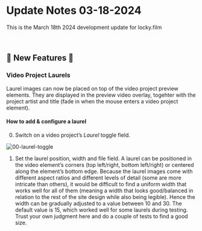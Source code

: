 # Update Notes 03-18-2024

This is the March 18th 2024 development update for locky.film

<br>

## 🚀 New Features 🚀

### Video Project Laurels

Laurel images can now be placed on top of the video project preview elements. 
They are displayed in the preview video overlay, togehter with the project artist and title (fade in when the mouse enters a video project element).

#### How to add & configure a laurel

0. Switch on a video project’s _Laurel_ toggle field.

![00-laurel-toggle](https://github.com/joh-sch/locky.film-Update-Notes/assets/39758027/9fc2dc53-39cd-42ed-8db9-e090bd70a20d)

1. Set the laurel position, width and file field.
A laurel can be positioned in the video element’s corners (top left/right, bottom left/right) or centered along the element’s bottom edge. 
Because the laurel images come with different aspect ratios and different levels of detail (some are more intricate than others), it would be
difficult to find a uniform width that works well for all of them (meaning a width that looks good/balanced in relation to the rest of the
site design while also being legible). Hence the width can be gradually adjusted to a value between 10 and 30. The default value is 15, which worked
well for some laurels during testing. Trust your own judgment here and do a couple of tests to find a good size.
